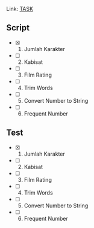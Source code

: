 Link: [TASK](https://stackoverflow.com/questions/193161/what-is-the-best-project-structure-for-a-python-application)

## Script
-[x] 1. Jumlah Karakter
-[ ] 2. Kabisat
-[ ] 3. Film Rating
-[ ] 4. Trim Words
-[ ] 5. Convert Number to String
-[ ] 6. Frequent Number

## Test
-[x] 1. Jumlah Karakter
-[ ] 2. Kabisat
-[ ] 3. Film Rating
-[ ] 4. Trim Words
-[ ] 5. Convert Number to String
-[ ] 6. Frequent Number
